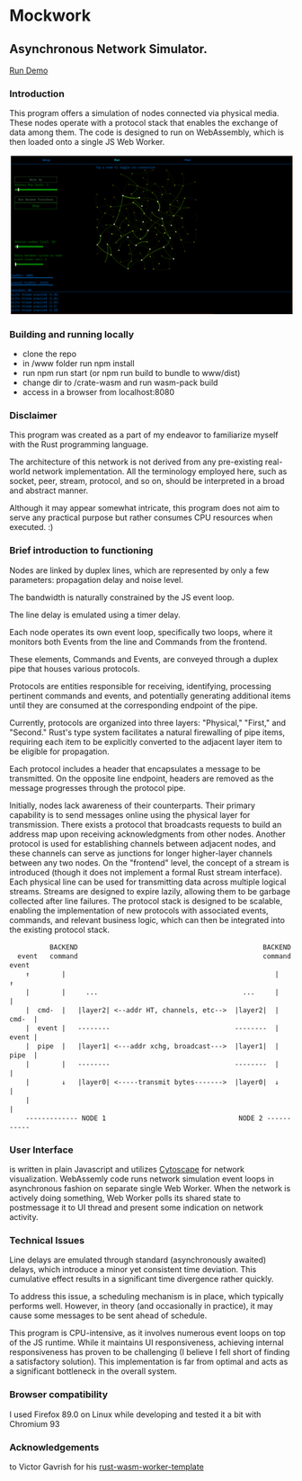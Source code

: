  # Mockwork
 ## Asynchronous Network Simulator.
 [Run Demo](https://retamogordo.github.io/mockwork-site)
 ### Introduction
This program offers a simulation of nodes connected via physical media. 
These nodes operate with a protocol stack that enables the exchange of data among them. 
The code is designed to run on WebAssembly, which is then loaded onto a single JS Web Worker.
 
 ![Image](image.png)
 
 ### Building and running locally
 - clone the repo
 - in /www folder run npm install
 - run npm run start (or npm run build to bundle to www/dist)
 - change dir to /crate-wasm and run wasm-pack build 
 - access in a browser from localhost:8080

 ### Disclaimer
This program was created as a part of my endeavor to familiarize myself with the Rust programming language. 

The architecture of this network is not derived from any pre-existing real-world network implementation. 
All the terminology employed here, such as socket, peer, stream, protocol, and so on, should be interpreted in a broad and abstract manner.

Although it may appear somewhat intricate, this program does not aim to serve any practical purpose but rather consumes CPU resources when executed. :)
 
 ### Brief introduction to functioning
 
 Nodes are linked by duplex lines, which are represented by only a few parameters: propagation delay and noise level.

The bandwidth is naturally constrained by the JS event loop.

The line delay is emulated using a timer delay.

Each node operates its own event loop, specifically two loops, where it monitors both Events from the line and Commands from the frontend.

These elements, Commands and Events, are conveyed through a duplex pipe that houses various protocols.

Protocols are entities responsible for receiving, identifying, processing pertinent commands and events, and potentially generating additional items until they are consumed at the corresponding endpoint of the pipe.

Currently, protocols are organized into three layers: "Physical," "First," and "Second." Rust's type system facilitates a natural firewalling of pipe items, requiring each item to be explicitly converted to the adjacent layer item to be eligible for propagation.

Each protocol includes a header that encapsulates a message to be transmitted. On the opposite line endpoint, headers are removed as the message progresses through the protocol pipe.

Initially, nodes lack awareness of their counterparts. Their primary capability is to send messages online using the physical layer for transmission. There exists a protocol that broadcasts requests to build an address map upon receiving acknowledgments from other nodes. Another protocol is used for establishing channels between adjacent nodes, and these channels can serve as junctions for longer higher-layer channels between any two nodes. On the "frontend" level, the concept of a stream is introduced (though it does not implement a formal Rust stream interface). Each physical line can be used for transmitting data across multiple logical streams. Streams are designed to expire lazily, allowing them to be garbage collected after line failures. The protocol stack is designed to be scalable, enabling the implementation of new protocols with associated events, commands, and relevant business logic, which can then be integrated into the existing protocol stack.
```
          BACKEND                                              BACKEND
  event   command                                              command  event
    ↑        |                                                    |       ↑
    |        |     ...                                    ...     |       |
    |  cmd-  |   |layer2| <--addr HT, channels, etc-->  |layer2|  | cmd-  |
    |  event |   --------                               --------  | event |
    |  pipe  |   |layer1| <---addr xchg, broadcast--->  |layer1|  | pipe  |
    |        |   --------                               --------  |       |
    |        ↓   |layer0| <-----transmit bytes------->  |layer0|  ↓       |
    |                                                                     |
    ------------- NODE 1                                 NODE 2 ----------- 
 ```
 ### User Interface
 is written in plain Javascript and utilizes [Cytoscape](https://cytoscape.org) for network visualization.
 WebAssemly code runs network simulation event loops in asynchronous fashion
 on separate single Web Worker.
 When the network is actively doing something, Web Worker polls its shared state
 to postmessage it to UI thread and present some indication on network activity.

 ### Technical Issues
Line delays are emulated through standard (asynchronously awaited) delays, which introduce a minor yet consistent time deviation. This cumulative effect results in a significant time divergence rather quickly.

To address this issue, a scheduling mechanism is in place, which typically performs well. 
However, in theory (and occasionally in practice), it may cause some messages to be sent ahead of schedule.

This program is CPU-intensive, as it involves numerous event loops on top of the JS runtime. While it maintains UI responsiveness, achieving internal responsiveness has proven to be challenging (I believe I fell short of finding a satisfactory solution). 
This implementation is far from optimal and acts as a significant bottleneck in the overall system.
 
 ### Browser compatibility
 I used Firefox 89.0 on Linux while developing and tested it a bit with
 Chromium 93

 
 ### Acknowledgements
 to Victor Gavrish for his 
 [rust-wasm-worker-template](https://github.com/VictorGavrish/rust-wasm-worker-template)
 
